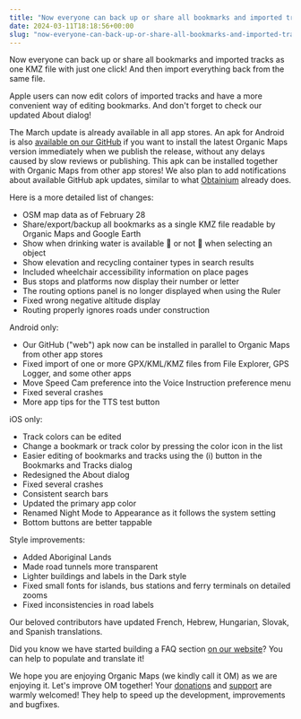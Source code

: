 ```yaml
---
title: "Now everyone can back up or share all bookmarks and imported tracks as one KMZ file with just one click"
date: 2024-03-11T18:18:56+00:00
slug: "now-everyone-can-back-up-or-share-all-bookmarks-and-imported-tracks-as-one-kmz-file-with-just-one-click"
---
```


Now everyone can back up or share all bookmarks and imported tracks as one KMZ file with just one click! And then import everything back from the same file.

Apple users can now edit colors of imported tracks and have a more convenient way of editing bookmarks. And don't forget to check our updated About dialog!

The March update is already available in all app stores. An apk for Android is also [available on our GitHub](https://github.com/organicmaps/organicmaps/releases/) if you want to install the latest Organic Maps version immediately when we publish the release, without any delays caused by slow reviews or publishing. This apk can be installed together with Organic Maps from other app stores! We also plan to add notifications about available GitHub apk updates, similar to what [Obtainium](https://github.com/organicmaps/organicmaps/wiki/Installing-Organic-Maps-from-GitHub-using-Obtanium) already does.

Here is a more detailed list of changes:

* OSM map data as of February 28
* Share/export/backup all bookmarks as a single KMZ file readable by Organic Maps and Google Earth
* Show when drinking water is available 🚰 or not 🚱 when selecting an object
* Show elevation and recycling container types in search results
* Included wheelchair accessibility information on place pages
* Bus stops and platforms now display their number or letter
* The routing options panel is no longer displayed when using the Ruler
* Fixed wrong negative altitude display
* Routing properly ignores roads under construction

Android only:
* Our GitHub ("web") apk now can be installed in parallel to Organic Maps from other app stores
* Fixed import of one or more GPX/KML/KMZ files from File Explorer, GPS Logger, and some other apps
* Move Speed Cam preference into the Voice Instruction preference menu
* Fixed several crashes
* More app tips for the TTS test button

iOS only:
* Track colors can be edited
* Change a bookmark or track color by pressing the color icon in the list
* Easier editing of bookmarks and tracks using the (i) button in the Bookmarks and Tracks dialog
* Redesigned the About dialog
* Fixed several crashes
* Consistent search bars
* Updated the primary app color
* Renamed Night Mode to Appearance as it follows the system setting
* Bottom buttons are better tappable

Style improvements:
* Added Aboriginal Lands
* Made road tunnels more transparent
* Lighter buildings and labels in the Dark style
* Fixed small fonts for islands, bus stations and ferry terminals on detailed zooms
* Fixed inconsistencies in road labels

Our beloved contributors have updated French, Hebrew, Hungarian, Slovak, and Spanish translations.

Did you know we have started building a FAQ section [on our website](https://github.com/organicmaps/organicmaps.github.io)? You can help to populate and translate it!

We hope you are enjoying Organic Maps (we kindly call it OM) as we are enjoying it. Let's improve OM together! Your [donations](https://organicmaps.app/donate/) and [support](https://organicmaps.app/support-us/) are warmly welcomed! They help to speed up the development, improvements and bugfixes.
